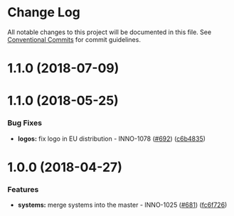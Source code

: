 # Change Log

All notable changes to this project will be documented in this file.
See [Conventional Commits](https://conventionalcommits.org) for commit guidelines.

<a name="1.1.0"></a>

# 1.1.0 (2018-07-09)

<a name="1.1.0"></a>

# 1.1.0 (2018-05-25)

### Bug Fixes

* **logos:** fix logo in EU distribution - INNO-1078 ([#692](https://github.com/ec-europa/europa-component-library/issues/692)) ([c6b4835](https://github.com/ec-europa/europa-component-library/commit/c6b4835))

<a name="1.0.0"></a>

# 1.0.0 (2018-04-27)

### Features

* **systems:** merge systems into the master - INNO-1025 ([#681](https://github.com/ec-europa/europa-component-library/issues/681)) ([fc6f726](https://github.com/ec-europa/europa-component-library/commit/fc6f726))
